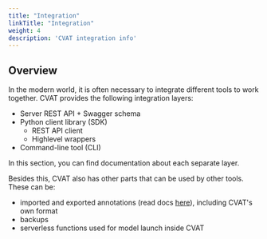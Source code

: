 ```yaml
---
title: "Integration"
linkTitle: "Integration"
weight: 4
description: 'CVAT integration info'
---
```


## Overview

In the modern world, it is often necessary to integrate different tools to work together.
CVAT provides the following integration layers:

- Server REST API + Swagger schema
- Python client library (SDK)
  - REST API client
  - Highlevel wrappers
- Command-line tool (CLI)

In this section, you can find documentation about each separate layer.

Besides this, CVAT also has other parts that can be used by other tools. These can be:
- imported and exported annotations (read docs [here](/manual/advanced/formats)), including CVAT's own format
- backups
- serverless functions used for model launch inside CVAT
